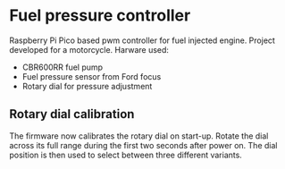 # Fuel pressure controller
Raspberry Pi Pico based pwm controller for fuel injected engine.
Project developed for a motorcycle.
Harware used:
* CBR600RR fuel pump
* Fuel pressure sensor from Ford focus
* Rotary dial for pressure adjustment

## Rotary dial calibration

The firmware now calibrates the rotary dial on start-up. Rotate the dial across
its full range during the first two seconds after power on. The dial position is
then used to select between three different variants.
